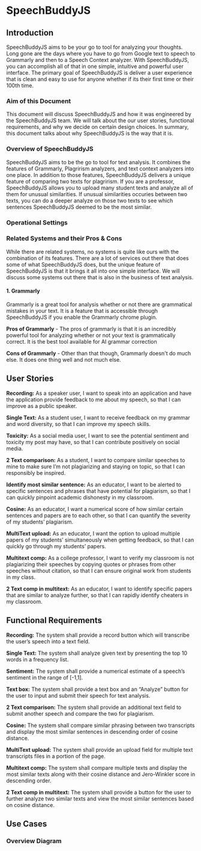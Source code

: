 # SpeechBuddyJS

## Introduction 

SpeechBuddyJS aims to be your go to tool for analyzing your thoughts. Long gone are the days where you have to go from Google text to speech to Grammarly and then to a Speech Context analyzer. With SpeechBuddyJS, you can accomplish all of that in one simple, intuitive and powerful user interface. The primary goal of SpeechBuddyJS is deliver a user experience that is clean and easy to use for anyone whether if its their first time or their 100th time. 

### Aim of this Document

This document will discuss SpeechBuddyJS and how it was engineered by the SpeechBuddyJS team. We will talk about the our user stories, functional requirements, and why we decide on certain design choices. In summary, this document talks about why SpeechBuddyJS is the way that it is. 

### Overview of SpeechBuddyJS

SpeechBuddyJS aims to be the go to tool for text analysis. It combines the features of Grammarly, Plagrirism analyzers, and text context analyzers into one place. In addition to those features, SpeechBuddyJS delivers a unique feature of comparing two texts for plagrirism. If you are a professor, SpeechBuddyJS allows you to upload many student texts and analyze all of them for unusual similarities. If unusual similarities occuries between two texts, you can do a deeper analyze on those two texts to see which sentences SpeechBuddyJS deemed to be the most similar. 

### Operational Settings 

### Related Systems and their Pros & Cons

While there are related systems, no systems is quite like ours with the combination of its features. There are a lot of services out there that does some of what SpeechBuddyJS does, but the unique feature of SpeechBuddyJS is that it brings it all into one simple interface. We will discuss some systems out there that is also in the business of text analysis. 

#### 1. Grammarly 
Grammarly is a great tool for analysis whether or not there are grammatical mistakes in your text. It is a feature that is accessible through SpeechBuddyJS if you enable the Grammarly chrome plugin. 

**Pros of Grammarly** - 
The pros of grammarly is that it is an incredibly powerful tool for analyzing whether or not your text is grammatically correct. It is the best tool available for AI grammar correction

**Cons of Grammarly** - 
Other than that though, Grammarly doesn't do much else. It does one thing well and not much else.


## User Stories
**Recording:** 
As a speaker user, I want to speak into an application and have the application provide feedback to me about my speech, so that I can improve as a public speaker. 

**Single Text:**
As a student user, I want to receive feedback on my grammar and word diversity, so that I can improve my speech skills. 
	
**Toxicity:**
As a social media user, I want to see the potential sentiment and toxicity my post may have, so that I can contribute positively on social media.

**2 Text comparison:**
As a student, I want to compare similar speeches to mine to make sure I’m not plagiarizing and staying on topic, so that I can responsibly be inspired.

**Identify most similar sentence:**
As an educator, I want to be alerted to specific sentences and phrases that have potential for plagiarism, so that I can quickly pinpoint academic dishonesty in my classroom.

**Cosine:**
As an educator, I want a numerical score of how similar certain sentences and papers are to each other, so that I can quantify the severity of my students’ plagiarism.

**MultiText upload:**
As an educator, I want the option to upload multiple papers of my students’ simultaneously when getting feedback, so that I can quickly go through my students’ papers. 

**Multitext comp:**
As a college professor, I want to verify my classroom is not plagiarizing their speeches by copying quotes or phrases from other speeches without citation, so that I can ensure original work from students in my class. 

**2 Text comp in multitext:**
As an educator, I want to identify specific papers that are similar to analyze further, so that I can rapidly identify cheaters in my classroom.

## Functional Requirements 
**Recording:**
The system shall provide a record button which will transcribe the user’s speech into a text field.

**Single Text:**
The system shall analyze given text by presenting the top 10 words in a frequency list.

**Sentiment:**
The system shall provide a numerical estimate of a speech’s sentiment in the range of [-1,1].
	
**Text box:**
The system shall provide a text box and an “Analyze” button for the user to input and submit their speech for text analysis.

**2 Text comparison:**
The system shall provide an additional text field to submit another speech and compare the two for plagiarism. 

**Cosine:**
The system shall compare similar phrasing between two transcripts and display the most similar sentences in descending order of cosine distance. 

**MultiText upload:**
The system shall provide an upload field for multiple text transcripts files in a portion of the page. 

**Multitext comp:**
The system shall compare multiple texts and display the most similar texts along with their cosine distance and Jero-Winkler score in descending order. 

**2 Text comp in multitext:**
The system shall provide a button for the user to further analyze two similar texts and view the most similar sentences based on cosine distance. 

## Use Cases 
 
### Overview Diagram
